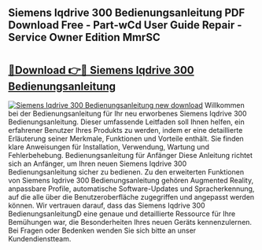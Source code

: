 ## Siemens Iqdrive 300 Bedienungsanleitung PDF Download Free - Part-wCd User Guide Repair - Service Owner Edition MmrSC

# <h2><a href="http://df3n1q.blite.top/?on=Siemens+Iqdrive+300+Bedienungsanleitung">🔗Download 👉🔴 Siemens Iqdrive 300 Bedienungsanleitung</a></h2>

[![Siemens Iqdrive 300 Bedienungsanleitung new download](https://i.imgur.com/lujVjoI.png)](http://df3n1q.blite.top/?on=Siemens+Iqdrive+300+Bedienungsanleitung)
Willkommen bei der Bedienungsanleitung für Ihr neu erworbenes Siemens Iqdrive 300 Bedienungsanleitung. Dieser umfassende Leitfaden soll Ihnen helfen, ein erfahrener Benutzer Ihres Produkts zu werden, indem er eine detaillierte Erläuterung seiner Merkmale, Funktionen und Vorteile enthält. Sie finden klare Anweisungen für Installation, Verwendung, Wartung und Fehlerbehebung. Bedienungsanleitung für Anfänger Diese Anleitung richtet sich an Anfänger, um Ihren neuen Siemens Iqdrive 300 Bedienungsanleitung sicher zu bedienen. Zu den erweiterten Funktionen von Siemens Iqdrive 300 Bedienungsanleitung gehören Augmented Reality, anpassbare Profile, automatische Software-Updates und Spracherkennung, auf die alle über die Benutzeroberfläche zugegriffen und angepasst werden können. Wir vertrauen darauf, dass das Siemens Iqdrive 300 BedienungsanleitungD eine genaue und detaillierte Ressource für Ihre Bemühungen war, die Besonderheiten Ihres neuen Geräts kennenzulernen. Bei Fragen oder Bedenken wenden Sie sich bitte an unser Kundendienstteam.
